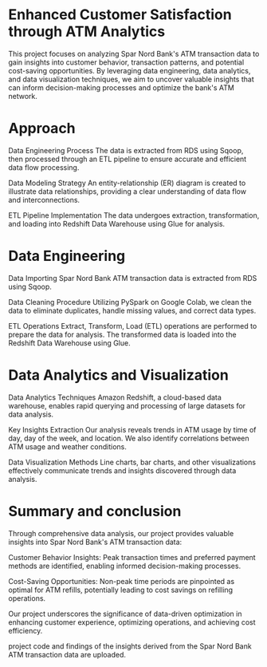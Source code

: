 # Enhanced Customer Satisfaction through ATM Analytics


This project focuses on analyzing Spar Nord Bank's ATM transaction data to gain insights into customer behavior, transaction patterns, and potential cost-saving opportunities. By leveraging data engineering, data analytics, and data visualization techniques, we aim to uncover valuable insights that can inform decision-making processes and optimize the bank's ATM network.

# Approach
Data Engineering Process
The data is extracted from RDS using Sqoop, then processed through an ETL pipeline to ensure accurate and efficient data flow processing.

Data Modeling Strategy
An entity-relationship (ER) diagram is created to illustrate data relationships, providing a clear understanding of data flow and interconnections.

ETL Pipeline Implementation
The data undergoes extraction, transformation, and loading into Redshift Data Warehouse using Glue for analysis.

# Data Engineering
Data Importing
Spar Nord Bank ATM transaction data is extracted from RDS using Sqoop.

Data Cleaning Procedure
Utilizing PySpark on Google Colab, we clean the data to eliminate duplicates, handle missing values, and correct data types.

ETL Operations
Extract, Transform, Load (ETL) operations are performed to prepare the data for analysis. The transformed data is loaded into the Redshift Data Warehouse using Glue.

# Data Analytics and Visualization
Data Analytics Techniques
Amazon Redshift, a cloud-based data warehouse, enables rapid querying and processing of large datasets for data analysis.

Key Insights Extraction
Our analysis reveals trends in ATM usage by time of day, day of the week, and location. We also identify correlations between ATM usage and weather conditions.

Data Visualization Methods
Line charts, bar charts, and other visualizations effectively communicate trends and insights discovered through data analysis.

# Summary and conclusion
Through comprehensive data analysis, our project provides valuable insights into Spar Nord Bank's ATM transaction data:

Customer Behavior Insights: Peak transaction times and preferred payment methods are identified, enabling informed decision-making processes.

Cost-Saving Opportunities: Non-peak time periods are pinpointed as optimal for ATM refills, potentially leading to cost savings on refilling operations.

Our project underscores the significance of data-driven optimization in enhancing customer experience, optimizing operations, and achieving cost efficiency.

project code and findings of the insights derived from the Spar Nord Bank ATM transaction data are uploaded.
